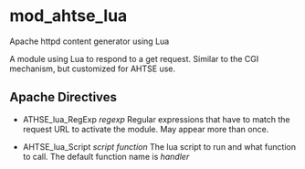 # mod_ahtse_lua

Apache httpd content generator using Lua

A module using Lua to respond to a get request.  Similar to the CGI mechanism, but customized for AHTSE use.

## Apache Directives

* ATHSE_lua_RegExp _regexp_
  Regular expressions that have to match the request URL to activate the module.  May appear more than once.

* AHTSE_lua_Script _script_ _function_
  The lua script to run and what function to call.  The default function name is _handler_
